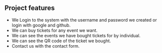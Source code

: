 ##  Project features
- We Login to the system with the username and password we created or login with google and github.
- We can buy tickets for any event we want.
- We can see the events we have bought tickets for by individual.
- We can see the QR code of the ticket we bought.
- Contact us with the contact form.